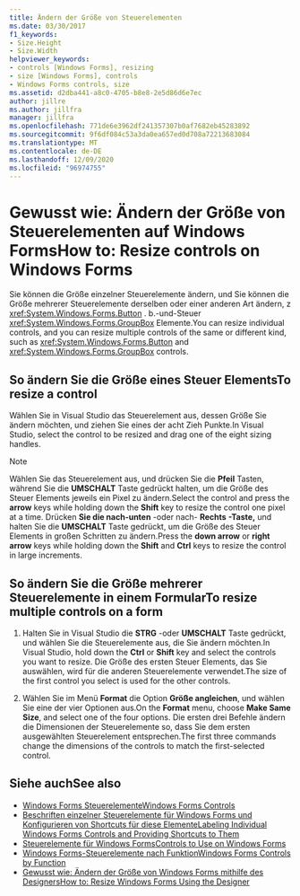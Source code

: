 ```yaml
---
title: Ändern der Größe von Steuerelementen
ms.date: 03/30/2017
f1_keywords:
- Size.Height
- Size.Width
helpviewer_keywords:
- controls [Windows Forms], resizing
- size [Windows Forms], controls
- Windows Forms controls, size
ms.assetid: d2dba441-a8c0-4705-b8e8-2e5d86d6e7ec
author: jillre
ms.author: jillfra
manager: jillfra
ms.openlocfilehash: 771de6e3962df241357307b0af7682eb45283892
ms.sourcegitcommit: 9f6df084c53a3da0ea657ed0d708a72213683084
ms.translationtype: MT
ms.contentlocale: de-DE
ms.lasthandoff: 12/09/2020
ms.locfileid: "96974755"
---
```

# <a name="how-to-resize-controls-on-windows-forms"></a><span data-ttu-id="ff6f8-102">Gewusst wie: Ändern der Größe von Steuerelementen auf Windows Forms</span><span class="sxs-lookup"><span data-stu-id="ff6f8-102">How to: Resize controls on Windows Forms</span></span>

<span data-ttu-id="ff6f8-103">Sie können die Größe einzelner Steuerelemente ändern, und Sie können die Größe mehrerer Steuerelemente derselben oder einer anderen Art ändern, z <xref:System.Windows.Forms.Button> . b.-und-Steuer <xref:System.Windows.Forms.GroupBox> Elemente.</span><span class="sxs-lookup"><span data-stu-id="ff6f8-103">You can resize individual controls, and you can resize multiple controls of the same or different kind, such as <xref:System.Windows.Forms.Button> and <xref:System.Windows.Forms.GroupBox> controls.</span></span>

## <a name="to-resize-a-control"></a><span data-ttu-id="ff6f8-104">So ändern Sie die Größe eines Steuer Elements</span><span class="sxs-lookup"><span data-stu-id="ff6f8-104">To resize a control</span></span>

<span data-ttu-id="ff6f8-105">Wählen Sie in Visual Studio das Steuerelement aus, dessen Größe Sie ändern möchten, und ziehen Sie eines der acht Zieh Punkte.</span><span class="sxs-lookup"><span data-stu-id="ff6f8-105">In Visual Studio, select the control to be resized and drag one of the eight sizing handles.</span></span>

> [!NOTE]
> <span data-ttu-id="ff6f8-106">Wählen Sie das Steuerelement aus, und drücken Sie die **Pfeil** Tasten, während Sie die **UMSCHALT** Taste gedrückt halten, um die Größe des Steuer Elements jeweils ein Pixel zu ändern.</span><span class="sxs-lookup"><span data-stu-id="ff6f8-106">Select the control and press the **arrow** keys while holding down the **Shift** key to resize the control one pixel at a time.</span></span> <span data-ttu-id="ff6f8-107">Drücken **Sie die nach-unten** -oder nach- **Rechts** **-Taste,** und halten Sie die **UMSCHALT** Taste gedrückt, um die Größe des Steuer Elements in großen Schritten zu ändern.</span><span class="sxs-lookup"><span data-stu-id="ff6f8-107">Press the **down arrow** or **right arrow** keys while holding down the **Shift** and **Ctrl** keys to resize the control in large increments.</span></span>

## <a name="to-resize-multiple-controls-on-a-form"></a><span data-ttu-id="ff6f8-108">So ändern Sie die Größe mehrerer Steuerelemente in einem Formular</span><span class="sxs-lookup"><span data-stu-id="ff6f8-108">To resize multiple controls on a form</span></span>

1. <span data-ttu-id="ff6f8-109">Halten Sie in Visual Studio die **STRG** -oder **UMSCHALT** Taste gedrückt, und wählen Sie die Steuerelemente aus, die Sie ändern möchten.</span><span class="sxs-lookup"><span data-stu-id="ff6f8-109">In Visual Studio, hold down the **Ctrl** or **Shift** key and select the controls you want to resize.</span></span> <span data-ttu-id="ff6f8-110">Die Größe des ersten Steuer Elements, das Sie auswählen, wird für die anderen Steuerelemente verwendet.</span><span class="sxs-lookup"><span data-stu-id="ff6f8-110">The size of the first control you select is used for the other controls.</span></span>

2. <span data-ttu-id="ff6f8-111">Wählen Sie im Menü **Format** die Option **Größe angleichen**, und wählen Sie eine der vier Optionen aus.</span><span class="sxs-lookup"><span data-stu-id="ff6f8-111">On the **Format** menu, choose **Make Same Size**, and select one of the four options.</span></span> <span data-ttu-id="ff6f8-112">Die ersten drei Befehle ändern die Dimensionen der Steuerelemente so, dass Sie dem ersten ausgewählten Steuerelement entsprechen.</span><span class="sxs-lookup"><span data-stu-id="ff6f8-112">The first three commands change the dimensions of the controls to match the first-selected control.</span></span>

## <a name="see-also"></a><span data-ttu-id="ff6f8-113">Siehe auch</span><span class="sxs-lookup"><span data-stu-id="ff6f8-113">See also</span></span>

- [<span data-ttu-id="ff6f8-114">Windows Forms Steuerelemente</span><span class="sxs-lookup"><span data-stu-id="ff6f8-114">Windows Forms Controls</span></span>](index.md)
- [<span data-ttu-id="ff6f8-115">Beschriften einzelner Steuerelemente für Windows Forms und Konfigurieren von Shortcuts für diese Elemente</span><span class="sxs-lookup"><span data-stu-id="ff6f8-115">Labeling Individual Windows Forms Controls and Providing Shortcuts to Them</span></span>](labeling-individual-windows-forms-controls-and-providing-shortcuts-to-them.md)
- [<span data-ttu-id="ff6f8-116">Steuerelemente für Windows Forms</span><span class="sxs-lookup"><span data-stu-id="ff6f8-116">Controls to Use on Windows Forms</span></span>](controls-to-use-on-windows-forms.md)
- [<span data-ttu-id="ff6f8-117">Windows Forms-Steuerelemente nach Funktion</span><span class="sxs-lookup"><span data-stu-id="ff6f8-117">Windows Forms Controls by Function</span></span>](windows-forms-controls-by-function.md)
- <span data-ttu-id="ff6f8-118">[Gewusst wie: Ändern der Größe von Windows Forms mithilfe des Designers](/previous-versions/visualstudio/visual-studio-2010/37k2zkwx(v=vs.100))</span><span class="sxs-lookup"><span data-stu-id="ff6f8-118">[How to: Resize Windows Forms Using the Designer](/previous-versions/visualstudio/visual-studio-2010/37k2zkwx(v=vs.100))</span></span>
